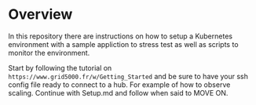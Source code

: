# Overview

In this repository there are instructions on how to setup a Kubernetes environment with a sample appliction to stress test as well as scripts to monitor the environment.

Start by following the tutorial on `https://www.grid5000.fr/w/Getting_Started` and be sure to have your ssh config file ready to connect to a hub.
For example of how to observe scaling. Continue with Setup.md and follow when said to MOVE ON.